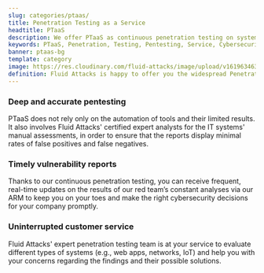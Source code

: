 ```yaml
---
slug: categories/ptaas/
title: Penetration Testing as a Service
headtitle: PTaaS
description: We offer PTaaS as continuous penetration testing on systems with techniques used by threat actors and provide real-time vulnerability reports via our platform.
keywords: PTaaS, Penetration, Testing, Pentesting, Service, Cybersecurity, Vulnerability, Ethical Hacking
banner: ptaas-bg
template: category
image: https://res.cloudinary.com/fluid-attacks/image/upload/v1619634639/airs/categories/cover-ptaas_dms6yo.webp
definition: Fluid Attacks is happy to offer you the widespread Penetration Testing as a Service (PTaaS) model to address your cybersecurity needs in an ever-changing attack vectors environment. For your convenience, it is supported by our Attack Resistance Management platform (ARM). Additionally, it is connected to our leading Continuous Hacking service in order to go beyond the traditional Penetration Testing, a point-in-time evaluation. In PTaaS, we perform analyses that keep pace with the constant development and changes in your infrastructure and applications. This model provides our customers comprehensive and up-to-date information about the findings achieved in a pentest that combines world-class hackers' know-how and machines' speed. By quickly obtaining extensive details from a non-static report about the detected vulnerabilities, and after carrying out the proper prioritization, you can immediately proceed with their remediation.
---
```


<div class="sect2">

### Deep and accurate pentesting

PTaaS does not rely only on the automation of tools and their limited
results. It also involves Fluid Attacks' certified expert analysts for
the IT systems' manual assessments, in order to ensure that the reports
display minimal rates of false positives and false negatives.

</div>

<div class="sect2">

### Timely vulnerability reports

Thanks to our continuous penetration testing,
you can receive frequent, real-time updates on the
results of our red team’s constant analyses via our ARM to keep you on
your toes and make the right cybersecurity decisions for your company
promptly.

</div>

<div class="sect2">

### Uninterrupted customer service

Fluid Attacks' expert penetration testing team is at your service to
evaluate different types of systems (e.g., web apps, networks, IoT) and
help you with your concerns regarding the findings and their possible
solutions.

</div>

